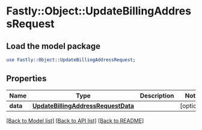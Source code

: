 # Fastly::Object::UpdateBillingAddressRequest

## Load the model package
```perl
use Fastly::Object::UpdateBillingAddressRequest;
```

## Properties
Name | Type | Description | Notes
------------ | ------------- | ------------- | -------------
**data** | [**UpdateBillingAddressRequestData**](UpdateBillingAddressRequestData.md) |  | [optional] 

[[Back to Model list]](../README.md#documentation-for-models) [[Back to API list]](../README.md#documentation-for-api-endpoints) [[Back to README]](../README.md)


